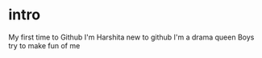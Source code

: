 # intro
My first time to Github
I'm Harshita new to github
I'm a drama queen
Boys try to make fun of me
